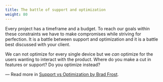 ```yaml
---
title: The battle of support and optimization
weight: 80
---
```


Every project has a timeframe and a budget. To reach our goals within these constraints we have to make compromises while striving for perfection. It is a battle between support and optimization and it is a battle best discussed with your client.

We can not optimize for every single device but we _can_ optimize for the users wanting to interact with the product. Where do you make a cut in features or support? Do you optimize instead?

— Read more in [Support vs Optimization by Brad Frost](http://bradfrostweb.com/blog/mobile/support-vs-optimization/).
